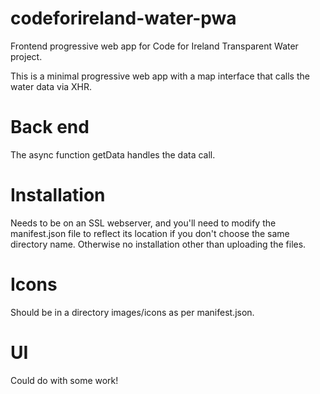 # codeforireland-water-pwa
Frontend progressive web app for Code for Ireland Transparent Water project.

This is a minimal progressive web app with a map interface that calls the water data via XHR. 

# Back end

The async function getData handles the data call.

# Installation

Needs to be on an SSL webserver, and you'll need to modify the manifest.json file to reflect its location if you don't choose the same directory name. Otherwise no installation other than uploading the files.

# Icons

Should be in a directory images/icons as per manifest.json.

# UI

Could do with some work!
